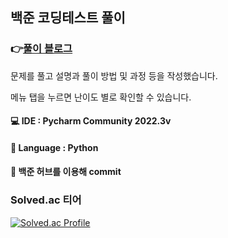 ## 백준 코딩테스트 풀이

### 👉[풀이 블로그](https://dev-cloud.tistory.com/category/BOJ%20%EC%BD%94%EB%94%A9%ED%85%8C%EC%8A%A4%ED%8A%B8) 

문제를 풀고 설명과 풀이 방법 및 과정 등을 작성했습니다. 

메뉴 탭을 누르면 난이도 별로 확인할 수 있습니다.

#### 💻 IDE : Pycharm Community 2022.3v
#### 📄 Language : Python
#### 📂 백준 허브를 이용해 commit


### Solved.ac 티어
[![Solved.ac Profile](http://mazassumnida.wtf/api/generate_badge?boj=gksmf4165)](https://solved.ac/gksmf4165)

